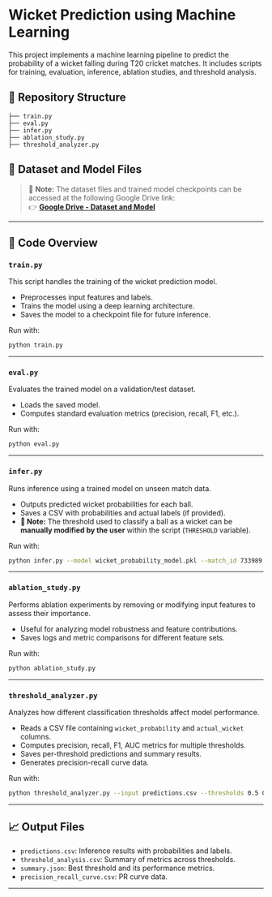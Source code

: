 # Wicket Prediction using Machine Learning

This project implements a machine learning pipeline to predict the probability of a wicket falling during T20 cricket matches. It includes scripts for training, evaluation, inference, ablation studies, and threshold analysis.

## 📂 Repository Structure

```
├── train.py
├── eval.py
├── infer.py
├── ablation_study.py
├── threshold_analyzer.py
```

## 📁 Dataset and Model Files

> 📌 **Note:** The dataset files and trained model checkpoints can be accessed at the following Google Drive link:  
👉 [**Google Drive - Dataset and Model**](https://drive.google.com/drive/folders/1ecFgYHz5cJlta4M_lLT5Edxic_-74lYo?usp=sharing)

---

## 🔧 Code Overview

### `train.py`

This script handles the training of the wicket prediction model.

- Preprocesses input features and labels.
- Trains the model using a deep learning architecture.
- Saves the model to a checkpoint file for future inference.

Run with:

```bash
python train.py
```

---

### `eval.py`

Evaluates the trained model on a validation/test dataset.

- Loads the saved model.
- Computes standard evaluation metrics (precision, recall, F1, etc.).

Run with:

```bash
python eval.py
```

---

### `infer.py`

Runs inference using a trained model on unseen match data.

- Outputs predicted wicket probabilities for each ball.
- Saves a CSV with probabilities and actual labels (if provided).
- **🔧 Note:** The threshold used to classify a ball as a wicket can be **manually modified by the user** within the script (`THRESHOLD` variable).

Run with:

```bash
python infer.py --model wicket_probability_model.pkl --match_id 733989 --over 17 --ball 2 --inning 2
```


---

### `ablation_study.py`

Performs ablation experiments by removing or modifying input features to assess their importance.

- Useful for analyzing model robustness and feature contributions.
- Saves logs and metric comparisons for different feature sets.

Run with:

```bash
python ablation_study.py
```

---

### `threshold_analyzer.py`

Analyzes how different classification thresholds affect model performance.

- Reads a CSV file containing `wicket_probability` and `actual_wicket` columns.
- Computes precision, recall, F1, AUC metrics for multiple thresholds.
- Saves per-threshold predictions and summary results.
- Generates precision-recall curve data.

Run with:

```bash
python threshold_analyzer.py --input predictions.csv --thresholds 0.5 0.55 0.6 0.65 --output_dir results/
```

---

## 📈 Output Files

- `predictions.csv`: Inference results with probabilities and labels.
- `threshold_analysis.csv`: Summary of metrics across thresholds.
- `summary.json`: Best threshold and its performance metrics.
- `precision_recall_curve.csv`: PR curve data.

---


